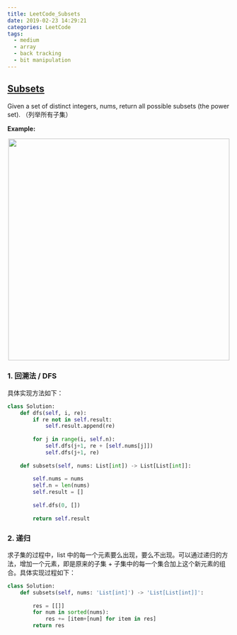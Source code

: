 ```yaml
---
title: LeetCode_Subsets
date: 2019-02-23 14:29:21
categories: LeetCode
tags: 
  - medium
  - array
  - back tracking
  - bit manipulation
---
```


## [Subsets](https://leetcode.com/problems/subsets/)

Given a set of distinct integers, nums, return all possible subsets (the power set).
（列举所有子集）

<!--more-->

**Example:** 

<div align=center>
	<img src="/images/leetcode_78.png" width = "500" align=center/>
</div>

### 1. 回溯法 / DFS
具体实现方法如下：

```python
class Solution:
    def dfs(self, i, re):
        if re not in self.result:
            self.result.append(re)
        
        for j in range(i, self.n):
            self.dfs(j+1, re + [self.nums[j]])
            self.dfs(j+1, re)
        
    def subsets(self, nums: List[int]) -> List[List[int]]:
        
        self.nums = nums
        self.n = len(nums)
        self.result = []
        
        self.dfs(0, [])
        
        return self.result
```

### 2. 递归
求子集的过程中，list 中的每一个元素要么出现，要么不出现。可以通过递归的方法，增加一个元素，即是原来的子集 + 子集中的每一个集合加上这个新元素的组合。具体实现过程如下：

```python
class Solution:
    def subsets(self, nums: 'List[int]') -> 'List[List[int]]':
        
        res = [[]]
        for num in sorted(nums):
            res += [item+[num] for item in res]
        return res
```
